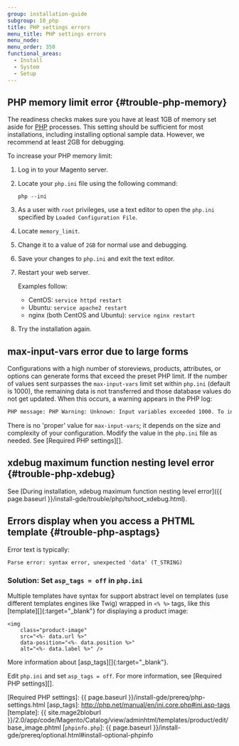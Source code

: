 ```yaml
---
group: installation-guide
subgroup: 10_php
title: PHP settings errors
menu_title: PHP settings errors
menu_node:
menu_order: 350
functional_areas:
  - Install
  - System
  - Setup
---
```


## PHP memory limit error {#trouble-php-memory}

The readiness checks makes sure you have at least 1GB of memory set aside for [PHP](https://glossary.magento.com/php) processes. This setting should be sufficient for most installations, including installing optional sample data. However, we recommend at least 2GB for debugging.

To increase your PHP memory limit:

1.	Log in to your Magento server.
2.	Locate your `php.ini` file using the following command:

		php --ini
3.	As a user with `root` privileges, use a text editor to open the `php.ini` specified by `Loaded Configuration File`.
4.	Locate `memory_limit`.
5.	Change it to a value of `2GB` for normal use and debugging.
6.	Save your changes to `php.ini` and exit the text editor.
7.	Restart your web server.

	Examples follow:

	*	CentOS: `service httpd restart`
	*	Ubuntu: `service apache2 restart`
	*	nginx (both CentOS and Ubuntu): `service nginx restart`
8.	Try the installation again.


## max-input-vars error due to large forms

Configurations with a high number of storeviews, products, attributes, or options can generate forms that exceed the preset PHP limit.
If the number of values sent surpasses the `max-input-vars` limit set within `php.ini` (default is 1000), the remaining data is not transferred and those database values do not get updated.
When this occurs, a warning appears in the PHP log:

```bash
PHP message: PHP Warning: Unknown: Input variables exceeded 1000. To increase the limit change max_input_vars in php.ini.
```
 There is no 'proper' value for `max-input-vars`; it depends on the size and complexity of your configuration. Modify the value in the `php.ini` file as needed. See [Required PHP settings][].


## xdebug maximum function nesting level error {#trouble-php-xdebug}

See [During installation, xdebug maximum function nesting level error]({{ page.baseurl }}/install-gde/trouble/php/tshoot_xdebug.html).

## Errors display when you access a PHTML template {#trouble-php-asptags}

Error text is typically:

    Parse error: syntax error, unexpected 'data' (T_STRING)

### Solution: Set <code>asp_tags = off</code> in <code>php.ini</code>
Multiple templates have syntax for support abstract level on templates (use different templates engines like Twig) wrapped in `<% %>` tags, like this [template][]{:target="_blank"} for displaying a product image:

```php?start_inline=1
<img
    class="product-image"
    src="<%- data.url %>"
    data-position="<%- data.position %>"
    alt="<%- data.label %>" />
```

More information about [asp_tags][]{:target="_blank"}.

Edit `php.ini` and set `asp_tags = off`. For more information, see [Required PHP settings][].

<!-- Link Reference -->

[Required PHP settings]: {{ page.baseurl }}/install-gde/prereq/php-settings.html
[asp_tags]: http://php.net/manual/en/ini.core.php#ini.asp-tags
[template]: {{ site.mage2bloburl }}/2.0/app/code/Magento/Catalog/view/adminhtml/templates/product/edit/base_image.phtml
[`phpinfo.php`]: {{ page.baseurl }}/install-gde/prereq/optional.html#install-optional-phpinfo
